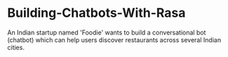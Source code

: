 # Building-Chatbots-With-Rasa
An Indian startup named 'Foodie' wants to build a conversational bot (chatbot) which can help users discover restaurants across several Indian cities. 
